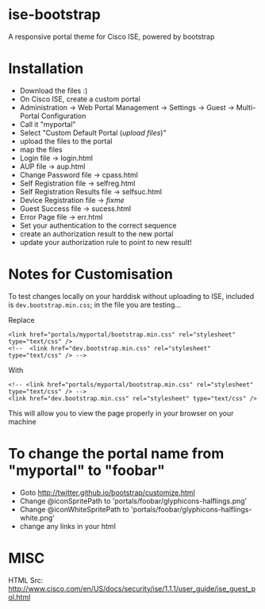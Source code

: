 ise-bootstrap
=============

A responsive portal theme for Cisco ISE, powered by bootstrap

# Installation

* Download the files :)
* On Cisco ISE, create a custom portal
 * Administration -> Web Portal Management -> Settings -> Guest -> Multi-Portal Configuration
 * Call it "myportal"
 * Select "Custom Default Portal (_upload files_)"
* upload the files to the portal
* map the files
 * Login file -> login.html
 * AUP file -> aup.html
 * Change Password file -> cpass.html	 
 * Self Registration file -> selfreg.html
 * Self Registration Results file -> selfsuc.html
 * Device Registration file -> _fixme_
 * Guest Success file -> sucess.html
 * Error Page file 	-> err.html
* Set your authentication to the correct sequence
* create an authorization result to the new portal
* update your authorization rule to point to new result!

# Notes for Customisation

To test changes locally on your harddisk without uploading to ISE, included is `dev.bootstrap.min.css`; in the file you are testing...

Replace

```
<link href="portals/myportal/bootstrap.min.css" rel="stylesheet" type="text/css" />
<!--  <link href="dev.bootstrap.min.css" rel="stylesheet" type="text/css" /> -->
```

With

```
<!-- <link href="portals/myportal/bootstrap.min.css" rel="stylesheet" type="text/css" /> -->
<link href="dev.bootstrap.min.css" rel="stylesheet" type="text/css" />
```

This will allow you to view the page properly in your browser on your machine

# To change the portal name from "myportal" to "foobar"

* Goto http://twitter.github.io/bootstrap/customize.html
* Change @iconSpritePath to 'portals/foobar/glyphicons-halflings.png'
* Change @iconWhiteSpritePath to 'portals/foobar/glyphicons-halflings-white.png'
* change any links in your html

# MISC

HTML Src: http://www.cisco.com/en/US/docs/security/ise/1.1.1/user_guide/ise_guest_pol.html
